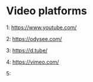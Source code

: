 # Video platforms

1:  https://www.youtube.com/ 

2:  https://odysee.com/

3:  https://d.tube/

4:  https://vimeo.com/

5:  
